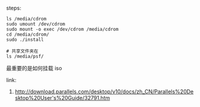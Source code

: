 
steps:

```
ls /media/cdrom
sudo umount /dev/cdrom
sudo mount -o exec /dev/cdrom /media/cdrom
cd /media/cdrom/
sudo ./install

# 共享文件夹在
ls /media/psf/
```

最重要的是如何挂载 iso

link:
1. http://download.parallels.com/desktop/v10/docs/zh_CN/Parallels%20Desktop%20User's%20Guide/32791.htm
